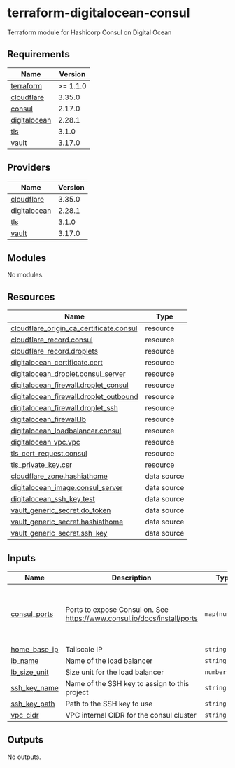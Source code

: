 # terraform-digitalocean-consul
Terraform module for Hashicorp Consul on Digital Ocean

<!-- BEGIN_TF_DOCS -->
## Requirements

| Name | Version |
|------|---------|
| <a name="requirement_terraform"></a> [terraform](#requirement\_terraform) | >= 1.1.0 |
| <a name="requirement_cloudflare"></a> [cloudflare](#requirement\_cloudflare) | 3.35.0 |
| <a name="requirement_consul"></a> [consul](#requirement\_consul) | 2.17.0 |
| <a name="requirement_digitalocean"></a> [digitalocean](#requirement\_digitalocean) | 2.28.1 |
| <a name="requirement_tls"></a> [tls](#requirement\_tls) | 3.1.0 |
| <a name="requirement_vault"></a> [vault](#requirement\_vault) | 3.17.0 |

## Providers

| Name | Version |
|------|---------|
| <a name="provider_cloudflare"></a> [cloudflare](#provider\_cloudflare) | 3.35.0 |
| <a name="provider_digitalocean"></a> [digitalocean](#provider\_digitalocean) | 2.28.1 |
| <a name="provider_tls"></a> [tls](#provider\_tls) | 3.1.0 |
| <a name="provider_vault"></a> [vault](#provider\_vault) | 3.17.0 |

## Modules

No modules.

## Resources

| Name | Type |
|------|------|
| [cloudflare_origin_ca_certificate.consul](https://registry.terraform.io/providers/cloudflare/cloudflare/3.35.0/docs/resources/origin_ca_certificate) | resource |
| [cloudflare_record.consul](https://registry.terraform.io/providers/cloudflare/cloudflare/3.35.0/docs/resources/record) | resource |
| [cloudflare_record.droplets](https://registry.terraform.io/providers/cloudflare/cloudflare/3.35.0/docs/resources/record) | resource |
| [digitalocean_certificate.cert](https://registry.terraform.io/providers/digitalocean/digitalocean/2.28.1/docs/resources/certificate) | resource |
| [digitalocean_droplet.consul_server](https://registry.terraform.io/providers/digitalocean/digitalocean/2.28.1/docs/resources/droplet) | resource |
| [digitalocean_firewall.droplet_consul](https://registry.terraform.io/providers/digitalocean/digitalocean/2.28.1/docs/resources/firewall) | resource |
| [digitalocean_firewall.droplet_outbound](https://registry.terraform.io/providers/digitalocean/digitalocean/2.28.1/docs/resources/firewall) | resource |
| [digitalocean_firewall.droplet_ssh](https://registry.terraform.io/providers/digitalocean/digitalocean/2.28.1/docs/resources/firewall) | resource |
| [digitalocean_firewall.lb](https://registry.terraform.io/providers/digitalocean/digitalocean/2.28.1/docs/resources/firewall) | resource |
| [digitalocean_loadbalancer.consul](https://registry.terraform.io/providers/digitalocean/digitalocean/2.28.1/docs/resources/loadbalancer) | resource |
| [digitalocean_vpc.vpc](https://registry.terraform.io/providers/digitalocean/digitalocean/2.28.1/docs/resources/vpc) | resource |
| [tls_cert_request.consul](https://registry.terraform.io/providers/hashicorp/tls/3.1.0/docs/resources/cert_request) | resource |
| [tls_private_key.csr](https://registry.terraform.io/providers/hashicorp/tls/3.1.0/docs/resources/private_key) | resource |
| [cloudflare_zone.hashiathome](https://registry.terraform.io/providers/cloudflare/cloudflare/3.35.0/docs/data-sources/zone) | data source |
| [digitalocean_image.consul_server](https://registry.terraform.io/providers/digitalocean/digitalocean/2.28.1/docs/data-sources/image) | data source |
| [digitalocean_ssh_key.test](https://registry.terraform.io/providers/digitalocean/digitalocean/2.28.1/docs/data-sources/ssh_key) | data source |
| [vault_generic_secret.do_token](https://registry.terraform.io/providers/hashicorp/vault/3.17.0/docs/data-sources/generic_secret) | data source |
| [vault_generic_secret.hashiathome](https://registry.terraform.io/providers/hashicorp/vault/3.17.0/docs/data-sources/generic_secret) | data source |
| [vault_generic_secret.ssh_key](https://registry.terraform.io/providers/hashicorp/vault/3.17.0/docs/data-sources/generic_secret) | data source |

## Inputs

| Name | Description | Type | Default | Required |
|------|-------------|------|---------|:--------:|
| <a name="input_consul_ports"></a> [consul\_ports](#input\_consul\_ports) | Ports to expose Consul on. See https://www.consul.io/docs/install/ports | `map(number)` | <pre>{<br>  "dns": 8600,<br>  "http": 8500,<br>  "serf-lan": 8301,<br>  "server": 8300<br>}</pre> | no |
| <a name="input_home_base_ip"></a> [home\_base\_ip](#input\_home\_base\_ip) | Tailscale IP | `string` | n/a | yes |
| <a name="input_lb_name"></a> [lb\_name](#input\_lb\_name) | Name of the load balancer | `string` | `"consul-lb"` | no |
| <a name="input_lb_size_unit"></a> [lb\_size\_unit](#input\_lb\_size\_unit) | Size unit for the load balancer | `number` | `1` | no |
| <a name="input_ssh_key_name"></a> [ssh\_key\_name](#input\_ssh\_key\_name) | Name of the SSH key to assign to this project | `string` | `"consul-key"` | no |
| <a name="input_ssh_key_path"></a> [ssh\_key\_path](#input\_ssh\_key\_path) | Path to the SSH key to use | `string` | `"~/.ssh/dokey.pub"` | no |
| <a name="input_vpc_cidr"></a> [vpc\_cidr](#input\_vpc\_cidr) | VPC internal CIDR for the consul cluster | `string` | `"10.10.20.0/24"` | no |

## Outputs

No outputs.
<!-- END_TF_DOCS -->